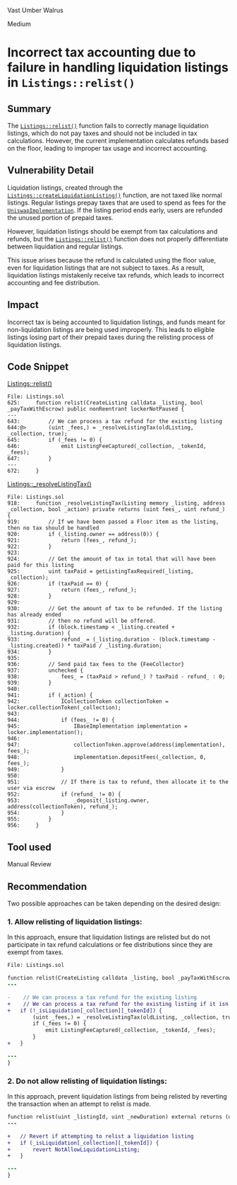 Vast Umber Walrus

Medium

# Incorrect tax accounting due to failure in handling liquidation listings in `Listings::relist()`

## Summary

The [`Listings::relist()`](https://github.com/sherlock-audit/2024-08-flayer/blob/main/flayer/src/contracts/Listings.sol#L625-L672) function fails to correctly manage liquidation listings, which do not pay taxes and should not be included in tax calculations. However, the current implementation calculates refunds based on the floor, leading to improper tax usage and incorrect accounting.

## Vulnerability Detail

Liquidation listings, created through the [`Listings::createLiquidationListing()`](https://github.com/sherlock-audit/2024-08-flayer/blob/main/flayer/src/contracts/Listings.sol#L178-L208) function, are not taxed like normal listings. Regular listings prepay taxes that are used to spend as fees for the [`UniswapImplementation`](https://github.com/sherlock-audit/2024-08-flayer/blob/main/flayer/src/contracts/Listings.sol#L948). If the listing period ends early, users are refunded the unused portion of prepaid taxes. 

However, liquidation listings should be exempt from tax calculations and refunds, but the [`Listings::relist()`](https://github.com/sherlock-audit/2024-08-flayer/blob/main/flayer/src/contracts/Listings.sol#L625-L672) function does not properly differentiate between liquidation and regular listings.

This issue arises because the refund is calculated using the floor value, even for liquidation listings that are not subject to taxes. As a result, liquidation listings mistakenly receive tax refunds, which leads to incorrect accounting and fee distribution.

## Impact

Incorrect tax is being accounted to liquidation listings, and funds meant for non-liquidation listings are being used improperly. This leads to eligible listings losing part of their prepaid taxes during the relisting process of liquidation listings.

## Code Snippet

[Listings::relist()](https://github.com/sherlock-audit/2024-08-flayer/blob/main/flayer/src/contracts/Listings.sol#L625-L672)
```solidity
File: Listings.sol
625:     function relist(CreateListing calldata _listing, bool _payTaxWithEscrow) public nonReentrant lockerNotPaused {
---
643:         // We can process a tax refund for the existing listing
644:@>       (uint _fees,) = _resolveListingTax(oldListing, _collection, true);
645:         if (_fees != 0) {
646:             emit ListingFeeCaptured(_collection, _tokenId, _fees);
647:         }
---
672:     }
```

[Listings::_resolveListingTax()](https://github.com/sherlock-audit/2024-08-flayer/blob/main/flayer/src/contracts/Listings.sol#L918-L956)
```solidity
File: Listings.sol
918:     function _resolveListingTax(Listing memory _listing, address _collection, bool _action) private returns (uint fees_, uint refund_) {
919:         // If we have been passed a Floor item as the listing, then no tax should be handled
920:         if (_listing.owner == address(0)) {
921:             return (fees_, refund_);
922:         }
923: 
924:         // Get the amount of tax in total that will have been paid for this listing
925:         uint taxPaid = getListingTaxRequired(_listing, _collection);
926:         if (taxPaid == 0) {
927:             return (fees_, refund_);
928:         }
929: 
930:         // Get the amount of tax to be refunded. If the listing has already ended
931:         // then no refund will be offered.
932:         if (block.timestamp < _listing.created + _listing.duration) {
933:             refund_ = (_listing.duration - (block.timestamp - _listing.created)) * taxPaid / _listing.duration;
934:         }
935: 
936:         // Send paid tax fees to the {FeeCollector}
937:         unchecked {
938:             fees_ = (taxPaid > refund_) ? taxPaid - refund_ : 0;
939:         }
940: 
941:         if (_action) {
942:             ICollectionToken collectionToken = locker.collectionToken(_collection);
943: 
944:             if (fees_ != 0) {
945:                 IBaseImplementation implementation = locker.implementation();
946: 
947:                 collectionToken.approve(address(implementation), fees_);
948:                 implementation.depositFees(_collection, 0, fees_);
949:             }
950: 
951:             // If there is tax to refund, then allocate it to the user via escrow
952:             if (refund_ != 0) {
953:                 _deposit(_listing.owner, address(collectionToken), refund_);
954:             }
955:         }
956:     }
```

## Tool used

Manual Review

## Recommendation

Two possible approaches can be taken depending on the desired design:

### 1. Allow relisting of liquidation listings:

In this approach, ensure that liquidation listings are relisted but do not participate in tax refund calculations or fee distributions since they are exempt from taxes.

```diff
File: Listings.sol

function relist(CreateListing calldata _listing, bool _payTaxWithEscrow) public nonReentrant lockerNotPaused {
---

-    // We can process a tax refund for the existing listing
+    // We can process a tax refund for the existing listing if it isn't a liquidation
+   if (!_isLiquidation[_collection][_tokenId]) {
        (uint _fees,) = _resolveListingTax(oldListing, _collection, true);
        if (_fees != 0) {
            emit ListingFeeCaptured(_collection, _tokenId, _fees);
        }
+   }

---
}
```

### 2. Do not allow relisting of liquidation listings:

In this approach, prevent liquidation listings from being relisted by reverting the transaction when an attempt to relist is made.

```diff
function relist(uint _listingId, uint _newDuration) external returns (uint listingId) {
---

+   // Revert if attempting to relist a liquidation listing
+   if (_isLiquidation[_collection][_tokenId]) {
+       revert NotAllowLiquidationListing;
+   }

---
}
```